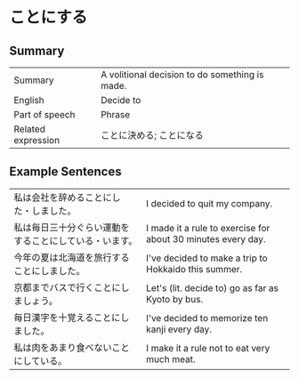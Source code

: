 # ことにする

## Summary

<table><tr>   <td>Summary</td>   <td>A volitional decision to do something is made.</td></tr><tr>   <td>English</td>   <td>Decide to</td></tr><tr>   <td>Part of speech</td>   <td>Phrase</td></tr><tr>   <td>Related expression</td>   <td>ことに決める; ことになる</td></tr></table>

## Example Sentences

<table><tr>   <td>私は会社を辞めることにした・しました。</td>   <td>I decided to quit my company.</td></tr><tr>   <td>私は毎日三十分ぐらい運動をすることにしている・います。</td>   <td>I made it a rule to exercise for about 30 minutes every day.</td></tr><tr>   <td>今年の夏は北海道を旅行することにしました。</td>   <td>I've decided to make a trip to Hokkaido this summer.</td></tr><tr>   <td>京都までバスで行くことにしましょう。</td>   <td>Let's (lit. decide to) go as far as Kyoto by bus.</td></tr><tr>   <td>毎日漢字を十覚えることにしました。</td>   <td>I've decided to memorize ten kanji every day.</td></tr><tr>   <td>私は肉をあまり食べないことにしている。</td>   <td>I make it a rule not to eat very much meat.</td></tr></table>


